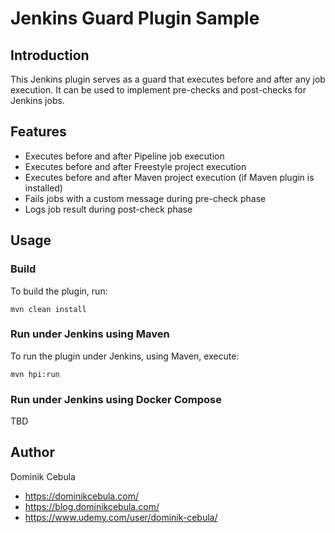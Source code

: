 # Jenkins Guard Plugin Sample

## Introduction

This Jenkins plugin serves as a guard that executes before and after any job execution. It can be used to implement
pre-checks and post-checks for Jenkins jobs.

## Features

- Executes before and after Pipeline job execution
- Executes before and after Freestyle project execution
- Executes before and after Maven project execution (if Maven plugin is installed)
- Fails jobs with a custom message during pre-check phase
- Logs job result during post-check phase

## Usage

### Build

To build the plugin, run:

```shell
mvn clean install
```

### Run under Jenkins using Maven

To run the plugin under Jenkins, using Maven, execute:

```shell
mvn hpi:run
```

### Run under Jenkins using Docker Compose

TBD

## Author

Dominik Cebula

* https://dominikcebula.com/
* https://blog.dominikcebula.com/
* https://www.udemy.com/user/dominik-cebula/
